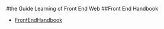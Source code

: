 #the Guide Learning of Front End Web
##Front End Handbook
* [FrontEndHandbook](http://www.frontendhandbook.com/)
